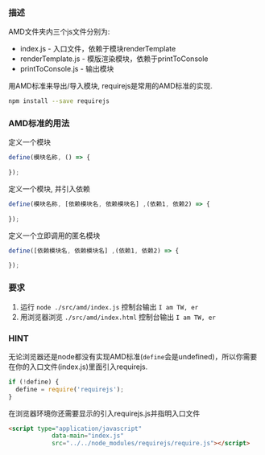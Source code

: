 ### 描述
AMD文件夹内三个js文件分别为:
- index.js - 入口文件，依赖于模块renderTemplate
- renderTemplate.js - 模版渲染模块，依赖于printToConsole
- printToConsole.js - 输出模块

用AMD标准来导出/导入模块, requirejs是常用的AMD标准的实现.
```bash
npm install --save requirejs
```

### AMD标准的用法
定义一个模块
```js
define(模块名称, () => {
  
});
```

定义一个模块, 并引入依赖
```js
define(模块名称, [依赖模块名, 依赖模块名] ,(依赖1, 依赖2) => {
  
});
```

定义一个立即调用的匿名模块
```js
define([依赖模块名, 依赖模块名] ,(依赖1, 依赖2) => {
  
});
```


### 要求
1. 运行 `node ./src/amd/index.js` 控制台输出 `I am TW, er`
2. 用浏览器浏览 `./src/amd/index.html` 控制台输出 `I am TW, er`

### HINT
无论浏览器还是node都没有实现AMD标准(`define`会是undefined)，所以你需要在你的入口文件(index.js)里面引入requirejs.

```js
if (!define) {
  define = require('requirejs');
}
```

在浏览器环境你还需要显示的引入requirejs.js并指明入口文件
```html
<script type="application/javascript"
            data-main="index.js"
            src="../../node_modules/requirejs/require.js"></script>
```



